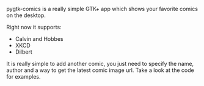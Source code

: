 pygtk-comics is a really simple GTK+ app which shows your favorite comics
on the desktop.

Right now it supports:

* Calvin and Hobbes
* XKCD
* Dilbert

It is really simple to add another comic, you just need to specify the name,
author and a way to get the latest comic image url. Take a look at the code for
examples.

